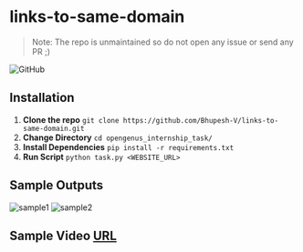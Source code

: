 # links-to-same-domain
> Note: The repo is unmaintained so do not open any issue or send any PR ;)

![GitHub](https://img.shields.io/github/license/Bhupesh-V/links-to-same-domain?style=flat-square)

## Installation

 1. **Clone the repo**
  ```git clone https://github.com/Bhupesh-V/links-to-same-domain.git```
 2. **Change Directory**
  ```cd opengenus_internship_task/```
 3. **Install Dependencies**
 ```pip install -r requirements.txt```
 4. **Run Script**
  ```python task.py <WEBSITE_URL>```

## Sample Outputs

![sample1](https://github.com/Bhupesh-V/opengenus_internship_task/blob/master/Sample1.png)
![sample2](https://github.com/Bhupesh-V/opengenus_internship_task/blob/master/Sample2.png)

## Sample Video [URL](https://drive.google.com/file/d/1BGeBF1h6JHdvm3qGgU2e8SKgWqTrSccV/view?usp=drivesdk)
